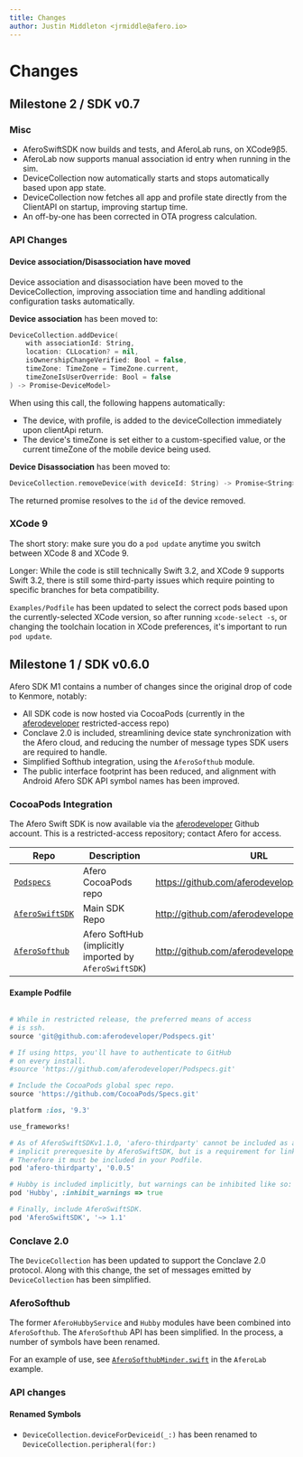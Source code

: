 ```yaml
---
title: Changes
author: Justin Middleton <jrmiddle@afero.io>
---
```


# Changes

## Milestone 2 / SDK v0.7

### Misc

* AferoSwiftSDK now builds and tests, and AferoLab runs, on XCode9β5.
* AferoLab now supports manual association id entry when running in the sim.
* DeviceCollection now automatically starts and stops automatically based
  upon app state.
* DeviceCollection now fetches all app and profile state directly from the ClientAPI
  on startup, improving startup time.
* An off-by-one has been corrected in OTA progress calculation.

### API Changes

#### Device association/Disassociation have moved

Device association and disassociation have been moved to the DeviceCollection, improving
association time and handling additional configuration tasks automatically.

**Device association** has been moved to:

```swift
DeviceCollection.addDevice(
    with associationId: String,
    location: CLLocation? = nil,
    isOwnershipChangeVerified: Bool = false,
    timeZone: TimeZone = TimeZone.current,
    timeZoneIsUserOverride: Bool = false
) -> Promise<DeviceModel>
```
When using this call, the following happens automatically:
* The device, with profile, is added to the deviceCollection immediately upon
  clientApi return.
* The device's timeZone is set either to a custom-specified value, or the current
  timeZone of the mobile device being used.

**Device Disassociation** has been moved to:

```swift
DeviceCollection.removeDevice(with deviceId: String) -> Promise<String>
```

The returned promise resolves to the `id` of the device removed.

### XCode 9

The short story: make sure you do a `pod update` anytime you switch between XCode 8
and XCode 9.

Longer: While the code is still technically Swift 3.2, and XCode 9 supports
Swift 3.2, there is still some third-party issues which require pointing to
specific branches for beta compatibility.

`Examples/Podfile` has been updated
to select the correct pods based upon the currently-selected XCode version, so
after running `xcode-select -s`, or changing the toolchain location in XCode preferences,
it's important to run `pod update`.

 ## Milestone 1 / SDK v0.6.0

Afero SDK M1 contains a number of changes since the original drop of code to Kenmore, notably:

* All SDK code is now hosted via CocoaPods (currently in the [aferodeveloper] restricted-access repo)
* Conclave 2.0 is included, streamlining device state synchronization with the Afero cloud,
and reducing the number of message types SDK users are required to handle.
* Simplified Softhub integration, using the `AferoSofthub` module.
* The public interface footprint has been reduced, and alignment with
Android Afero SDK API symbol names has been improved.

### CocoaPods Integration

The Afero Swift SDK is now available via the [aferodeveloper] Github account.
This is a restricted-access repository; contact Afero for access.

| Repo | Description | URL |
| - | - | - |
| [`Podspecs`][repo-podspecs-main] | Afero CocoaPods repo | https://github.com/aferodeveloper/Podspecs |
| [`AferoSwiftSDK`][repo-sdk] | Main SDK Repo | http://github.com/aferodeveloper/AferoSwiftSDK |
| [`AferoSofthub`][repo-softhub] | Afero SoftHub (implicitly imported by `AferoSwiftSDK`) | http://github.com/aferodeveloper/AferoSwiftSDK |

[aferodeveloper]:  https://github.com/aferodeveloper
[repo-podspecs-main]: https://github.com/aferodeveloper/Podspecs
[repo-sdk]: http://github.com/aferodeveloper/AferoSwiftSDK
[repo-softhub]: http://github.com/aferodeveloper/AferoSwiftSDK

#### Example Podfile

```ruby

# While in restricted release, the preferred means of access
# is ssh.
source 'git@github.com:aferodeveloper/Podspecs.git'

# If using https, you'll have to authenticate to GitHub
# on every install.
#source 'https://github.com/aferodeveloper/Podspecs.git'

# Include the CocoaPods global spec repo.
source 'https://github.com/CocoaPods/Specs.git'

platform :ios, '9.3'

use_frameworks!

# As of AferoSwiftSDKv1.1.0, 'afero-thirdparty' cannot be included as an
# implicit prerequesite by AferoSwiftSDK, but is a requirement for linking.
# Therefore it must be included in your Podfile.
pod 'afero-thirdparty', '0.0.5'

# Hubby is included implicitly, but warnings can be inhibited like so:
pod 'Hubby', :inhibit_warnings => true

# Finally, include AferoSwiftSDK.
pod 'AferoSwiftSDK', '~> 1.1'

```

### Conclave 2.0

The `DeviceCollection` has been updated to support the Conclave 2.0 protocol. Along
with this change, the set of messages emitted by `DeviceCollection` has been simplified.

### AferoSofthub

The former `AferoHubbyService` and `Hubby` modules have been combined into `AferoSofthub`.
The `AferoSofthub` API has been simplified. In the process, a number of symbols have
been renamed.

For an example of use, see [`AferoSofthubMinder.swift`][afero-softhub-minder] in the `AferoLab` example.

[afero-softhub-minder]: https://github.com/KibanLabsInc/AferoSwiftSDK/blob/master/Examples/AferoLab/AferoLab/SofthubMinder.swift

### API changes

#### Renamed Symbols

* `DeviceCollection.deviceForDeviceid(_:)` has been renamed to `DeviceCollection.peripheral(for:)`
